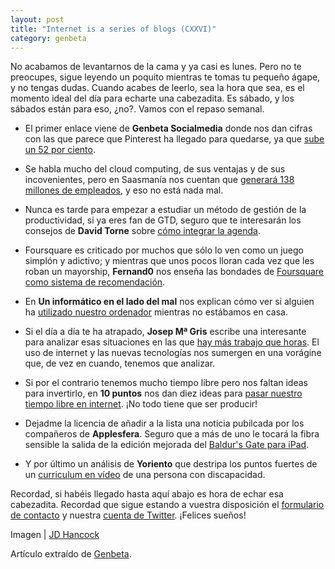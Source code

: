 ```yaml
---
layout: post
title: "Internet is a series of blogs (CXXVI)"
category: genbeta
---
```




No acabamos de levantarnos de la cama y ya casi es lunes. Pero no te
preocupes, sigue leyendo un poquito mientras te tomas tu pequeño ágape, y no
tengas dudas. Cuando acabes de leerlo, sea la hora que sea, es el momento
ideal del día para echarte una cabezadita. Es sábado, y los sábados están para
eso, ¿no?. Vamos con el repaso semanal.

  * El primer enlace viene de **Genbeta Socialmedia** donde nos dan cifras con las que parece que Pinterest ha llegado para quedarse, ya que [sube un 52 por ciento](http://www.genbetasocialmedia.com/pinterest/las-visitas-de-pinterest-suben-un-52-en-febrero).  

  * Se habla mucho del cloud computing, de sus ventajas y de sus incovenientes, pero en Saasmanía nos cuentan que [generará 138 millones de empleados](http://www.saasmania.com/blog/2012/03/07/cloud-computing-generara-138-millones-de-empleos/), y eso no está nada mal.
  * Nunca es tarde para empezar a estudiar un método de gestión de la productividad, si ya eres fan de GTD, seguro que te interesarán los consejos de **David Torne** sobre [cómo integrar la agenda](http://blog.davidtorne.com/es/2012/03/integrando-la-agenda-en-tu-sistema-gtd/).
  * Foursquare es criticado por muchos que sólo lo ven como un juego simplón y adictivo; y mientras que unos pocos lloran cada vez que les roban un mayorship, **Fernand0** nos enseña las bondades de [Foursquare como sistema de recomendación](http://fernand0.blogalia.com//historias/71527).
  * En **Un informático en el lado del mal** nos explican cómo ver si alguien ha [utilizado nuestro ordenador](http://www.elladodelmal.com/2012/03/auditar-los-inicios-apagados-y.html) mientras no estábamos en casa.
  * Si el día a día te ha atrapado, **Josep Mª Gris** escribe una interesante para analizar esas situaciones en las que [hay más trabajo que horas](http://www.jmgris.com/2012/03/21/hay-mas-trabajo-que-horas/). El uso de internet y las nuevas tecnologías nos sumergen en una vorágine que, de vez en cuando, tenemos que analizar.
  * Si por el contrario tenemos mucho tiempo libre pero nos faltan ideas para invertirlo, en **10 puntos** nos dan diez ideas para [pasar nuestro tiempo libre en internet](http://www.10puntos.com/10-cosas-para-hacer-en-internet-cuando-tienes-tiempo-libre/). ¡No todo tiene que ser producir!
  * Dejadme la licencia de añadir a la lista una noticia pubilcada por los compañeros de **Applesfera**. Seguro que a más de uno le tocará la fibra sensible la salida de la edición mejorada del [Baldur's Gate para iPad](http://www.applesfera.com/aplicaciones-moviles/baldur-s-gate-edicion-mejorada-tendra-version-para-ipad).
  * Y por último un análisis de **Yoriento** que destripa los puntos fuertes de un [curriculum en vídeo](http://yoriento.com/2012/01/el-mejor-video-curriculum-que-he-visto-por-10-razones-733.html/) de una persona con discapacidad.

Recordad, si habéis llegado hasta aquí abajo es hora de echar esa cabezadita.
Recordad que sigue estando a vuestra disposición el [formulario de
contacto](http://www.genbeta.com/contacto) y nuestra [cuenta de
Twitter](http://www.twitter.com/genbeta). ¡Felices sueños!

Imagen | [JD Hancock](http://www.flickr.com/photos/jdhancock/3814523970)

Artículo extraído de [Genbeta](http://www.genbeta.com).